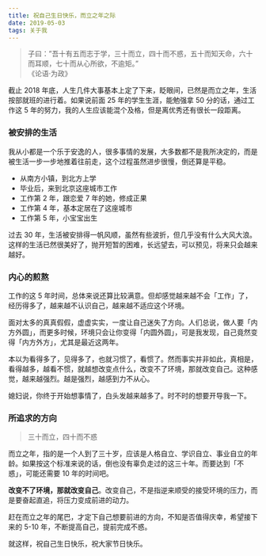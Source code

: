 ```yaml
---
title: 祝自己生日快乐，而立之年之际
date: 2019-05-03
tags: 关于我
---
```


> 子曰：”吾十有五而志于学，三十而立，四十而不惑，五十而知天命，六十而耳顺，七十而从心所欲，不逾矩。”  
> 《论语·为政》  

截止 2018 年底，人生几件大事基本上定了下来，眨眼间，已然是而立之年，生活按部就班的进行着。如果说前面 25 年的学生生涯，能勉强拿 50 分的话，通过工作这 5 年的努力，我的人生应该能混个及格，但是离优秀还有很长一段距离。

### 被安排的生活
我从小都是一个乐于安逸的人，很多事情的发展，大多数都不是我所决定的，而是被生活一步一步地推着往前走，这个过程虽然进步很慢，倒还算是平稳。

- 从南方小镇，到北方上学
- 毕业后，来到北京这座城市工作
- 工作第 2 年，跟恋爱 7 年的她，修成正果
- 工作第 4 年，基本定居在了这座城市
- 工作第 5 年，小宝宝出生

过去 30 年，生活被安排得一帆风顺，虽然有些波折，但几乎没有什么大风大浪。这样的生活已然很美好了，抛开短暂的困难，长远望去，可以预见，将来只会越来越好。

### 内心的煎熬
工作的这 5 年时间，总体来说还算比较满意。但却感觉越来越不会「工作」了，经历得多了，越来越不认识自己，越来越不适应这个环境。

面对太多的真真假假，虚虚实实，一度让自己迷失了方向。人们总说，做人要「内方外圆」，而更多时候，环境只会让你变得「内圆外圆」，可是我发现，自己竟然变得「内方外方」，尤其是最近这两年。

本以为看得多了，见得多了，也就习惯了，看惯了。然而事实并非如此，真相是，看得越多，越看不惯，就越想改变点什么，改变不了环境，那就改变自己。这种感觉，越来越强烈。越是强烈，越感到力不从心。

媳妇说，你终于开始想事情了，白头发越来越多了。时不时的想要开导我一下。

### 所追求的方向

> 三十而立，四十而不惑  

而立之年，指的是一个人到了三十岁，应该是人格自立、学识自立、事业自立的年龄。如果按这个标准来说的话，倒也没有辜负走过的这三十年。而要达到「不惑」，可能还需要 10 年的时间吧。

**改变不了环境，那就改变自己**。改变自己，不是指逆来顺受的接受环境的压力，而是要奋起直追，将压力变成前进的动力。

赶在而立之年的尾巴，才定下自己想要前进的方向，不知是否值得庆幸，希望接下来的 5-10 年，不断提高自己，提前完成不惑。

就这样，祝自己生日快乐，祝大家节日快乐。